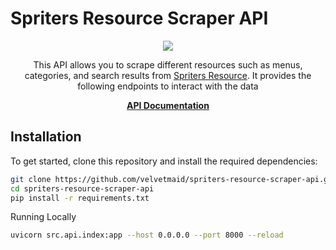 # Spriters Resource Scraper API

<div align="center">
  <img src="https://www.spriters-resource.com/resources/images/light/header/logo.png">
  <p>
  This API allows you to scrape different resources such as menus, categories, and search results from <a href="https://www.spriters-resource.com">Spriters Resource</a>. It provides the following endpoints to interact with the data </p>
</div>

<p align="center">
  <a href="https://velvetmaid.github.io/spriters-resource-scraper-api/" target="_blank"><strong>API Documentation</strong></a>
</p>

## Installation

To get started, clone this repository and install the required dependencies:

```bash
git clone https://github.com/velvetmaid/spriters-resource-scraper-api.git
cd spriters-resource-scraper-api
pip install -r requirements.txt
```
Running Locally
```bash
uvicorn src.api.index:app --host 0.0.0.0 --port 8000 --reload
```